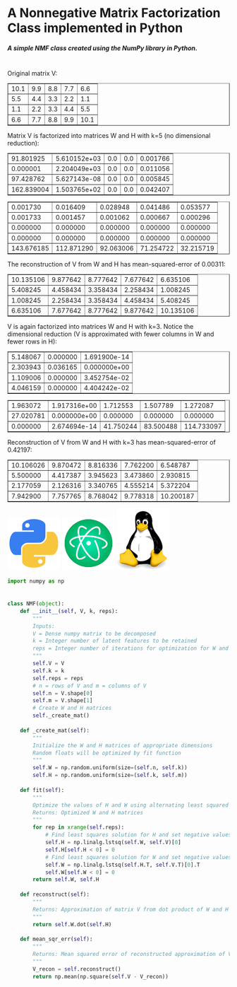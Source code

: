 # A Nonnegative Matrix Factorization Class implemented in Python

##### A simple NMF class created using the NumPy library in Python.
<br>
Original matrix V:
<table border="1" class="dataframe">   <tbody>     <tr>       <td>10.1</td>       <td>9.9</td>       <td>8.8</td>       <td>7.7</td>       <td>6.6</td>     </tr>     <tr>       <td>5.5</td>       <td>4.4</td>       <td>3.3</td>       <td>2.2</td>       <td>1.1</td>     </tr>     <tr>       <td>1.1</td>       <td>2.2</td>       <td>3.3</td>       <td>4.4</td>       <td>5.5</td>     </tr>     <tr>       <td>6.6</td>       <td>7.7</td>       <td>8.8</td>       <td>9.9</td>       <td>10.1</td>     </tr>   </tbody> </table>

Matrix V is factorized into matrices W and H with k=5 (no dimensional reduction):
<table border="1" class="dataframe">   <tbody>     <tr>       <td>91.801925</td>       <td>5.610152e+03</td>       <td>0.0</td>       <td>0.0</td>       <td>0.001766</td>     </tr>     <tr>       <td>0.000001</td>       <td>2.204049e+03</td>       <td>0.0</td>       <td>0.0</td>       <td>0.011056</td>     </tr>     <tr>       <td>97.428762</td>       <td>5.627143e-08</td>       <td>0.0</td>       <td>0.0</td>       <td>0.005845</td>     </tr>     <tr>       <td>162.839004</td>       <td>1.503765e+02</td>       <td>0.0</td>       <td>0.0</td>       <td>0.042407</td>     </tr>   </tbody> </table>

<table border="1" class="dataframe">   <tbody>     <tr>       <td>0.001730</td>       <td>0.016409</td>       <td>0.028948</td>       <td>0.041486</td>       <td>0.053577</td>     </tr>     <tr>       <td>0.001733</td>       <td>0.001457</td>       <td>0.001062</td>       <td>0.000667</td>       <td>0.000296</td>     </tr>     <tr>       <td>0.000000</td>       <td>0.000000</td>       <td>0.000000</td>       <td>0.000000</td>       <td>0.000000</td>     </tr>     <tr>       <td>0.000000</td>       <td>0.000000</td>       <td>0.000000</td>       <td>0.000000</td>       <td>0.000000</td>     </tr>     <tr>       <td>143.676185</td>       <td>112.871290</td>       <td>92.063006</td>       <td>71.254722</td>       <td>32.215719</td>     </tr>   </tbody> </table>

The reconstruction of V from W and H has mean-squared-error of 0.00311:
<table border="1" class="dataframe">   <tbody>     <tr>       <td>10.135106</td>       <td>9.877642</td>       <td>8.777642</td>       <td>7.677642</td>       <td>6.635106</td>     </tr>     <tr>       <td>5.408245</td>       <td>4.458434</td>       <td>3.358434</td>       <td>2.258434</td>       <td>1.008245</td>     </tr>     <tr>       <td>1.008245</td>       <td>2.258434</td>       <td>3.358434</td>       <td>4.458434</td>       <td>5.408245</td>     </tr>     <tr>       <td>6.635106</td>       <td>7.677642</td>       <td>8.777642</td>       <td>9.877642</td>       <td>10.135106</td>     </tr>   </tbody> </table>

V is again factorized into matrices W and H with k=3. Notice the dimensional reduction (V is approximated with fewer columns in W and fewer rows in H):
<table border="1" class="dataframe">   <tbody>     <tr>       <td>5.148067</td>       <td>0.000000</td>       <td>1.691900e-14</td>     </tr>     <tr>       <td>2.303943</td>       <td>0.036165</td>       <td>0.000000e+00</td>     </tr>     <tr>       <td>1.109006</td>       <td>0.000000</td>       <td>3.452754e-02</td>     </tr>     <tr>       <td>4.046159</td>       <td>0.000000</td>       <td>4.404242e-02</td>     </tr>   </tbody> </table>

<table border="1" class="dataframe">   <tbody>     <tr>       <td>1.963072</td>       <td>1.917316e+00</td>       <td>1.712553</td>       <td>1.507789</td>       <td>1.272087</td>     </tr>     <tr>       <td>27.020781</td>       <td>0.000000e+00</td>       <td>0.000000</td>       <td>0.000000</td>       <td>0.000000</td>     </tr>     <tr>       <td>0.000000</td>       <td>2.674694e-14</td>       <td>41.750244</td>       <td>83.500488</td>       <td>114.733097</td>     </tr>   </tbody> </table>

Reconstruction of V from W and H with k=3 has mean-squared-error of 0.42197:
<table border="1" class="dataframe">   <tbody>     <tr>       <td>10.106026</td>       <td>9.870472</td>       <td>8.816336</td>       <td>7.762200</td>       <td>6.548787</td>     </tr>     <tr>       <td>5.500000</td>       <td>4.417387</td>       <td>3.945623</td>       <td>3.473860</td>       <td>2.930815</td>     </tr>     <tr>       <td>2.177059</td>       <td>2.126316</td>       <td>3.340765</td>       <td>4.555214</td>       <td>5.372204</td>     </tr>     <tr>       <td>7.942900</td>       <td>7.757765</td>       <td>8.768042</td>       <td>9.778318</td>       <td>10.200187</td>     </tr>   </tbody> </table>

<img src="images/python.png" width="120">
<img src="images/atom.png" width="120">
<img src="images/linux.png" width="120">

```python
import numpy as np


class NMF(object):
    def __init__(self, V, k, reps):
        """
        Inputs:
        V = Dense numpy matrix to be decomposed
        k = Integer number of latent features to be retained
        reps = Integer number of iterations for optimization for W and H
        """
        self.V = V
        self.k = k
        self.reps = reps
        # n = rows of V and m = columns of V
        self.n = V.shape[0]
        self.m = V.shape[1]
        # Create W and H matrices
        self._create_mat()

    def _create_mat(self):
        """
        Initialize the W and H matrices of appropriate dimensions
        Random floats will be optimized by fit function
        """
        self.W = np.random.uniform(size=(self.n, self.k))
        self.H = np.random.uniform(size=(self.k, self.m))

    def fit(self):
        """
        Optimize the values of H and W using alternating least squared error
        Returns: Optimized W and H matrices
        """
        for rep in xrange(self.reps):
            # Find least squares solution for H and set negative values to 0
            self.H = np.linalg.lstsq(self.W, self.V)[0]
            self.H[self.H < 0] = 0
            # Find least squares solution for W and set negative values to 0
            self.W = np.linalg.lstsq(self.H.T, self.V.T)[0].T
            self.W[self.W < 0] = 0
        return self.W, self.H

    def reconstruct(self):
        """
        Returns: Approximation of matrix V from dot product of W and H
        """
        return self.W.dot(self.H)

    def mean_sqr_err(self):
        """
        Returns: Mean squared error of reconstructed approximation of V
        """
        V_recon = self.reconstruct()
        return np.mean(np.square(self.V - V_recon))
```
